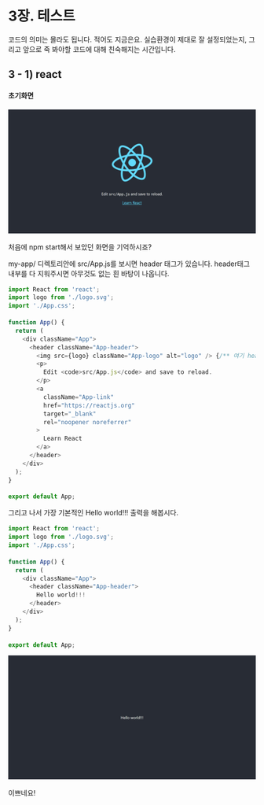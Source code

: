 # 3장. 테스트

코드의 의미는 몰라도 됩니다. 적어도 지금은요. 실습환경이 제대로 잘 설정되었는지, 그리고 앞으로 죽 봐야할 코드에 대해 친숙해지는 시간입니다.

## 3 - 1) react

#### 초기화면

![1](./2.jpg)

처음에 npm start해서 보았던 화면을 기억하시죠?

my-app/ 디렉토리안에 src/App.js를 보시면 header 태그가 있습니다. header태그 내부를 다 지워주시면 아무것도 없는 흰 바탕이 나옵니다.

```JAVASCRIPT
import React from 'react';
import logo from './logo.svg';
import './App.css';

function App() {
  return (
    <div className="App">
      <header className="App-header"> 
        <img src={logo} className="App-logo" alt="logo" /> {/** 여기 header태그 안을 다 지워주세요 */}
        <p>
          Edit <code>src/App.js</code> and save to reload.
        </p>
        <a
          className="App-link"
          href="https://reactjs.org"
          target="_blank"
          rel="noopener noreferrer"
        >
          Learn React
        </a>
      </header>
    </div>
  );
}

export default App;
```

그리고 나서 가장 기본적인 Hello world!!! 출력을 해봅시다.

```JAVASCRIPT
import React from 'react';
import logo from './logo.svg';
import './App.css';

function App() {
  return (
    <div className="App">
      <header className="App-header"> 
        Hello world!!!
      </header>
    </div>
  );
}

export default App;
```

![5](./5.jpg)

이쁘네요!
